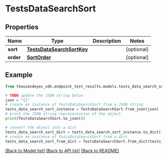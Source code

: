 # TestsDataSearchSort


## Properties

Name | Type | Description | Notes
------------ | ------------- | ------------- | -------------
**sort** | [**TestsDataSearchSortKey**](TestsDataSearchSortKey.md) |  | [optional] 
**order** | [**SortOrder**](SortOrder.md) |  | [optional] 

## Example

```python
from thousandeyes_sdk.endpoint_test_results.models.tests_data_search_sort import TestsDataSearchSort

# TODO update the JSON string below
json = "{}"
# create an instance of TestsDataSearchSort from a JSON string
tests_data_search_sort_instance = TestsDataSearchSort.from_json(json)
# print the JSON string representation of the object
print(TestsDataSearchSort.to_json())

# convert the object into a dict
tests_data_search_sort_dict = tests_data_search_sort_instance.to_dict()
# create an instance of TestsDataSearchSort from a dict
tests_data_search_sort_from_dict = TestsDataSearchSort.from_dict(tests_data_search_sort_dict)
```
[[Back to Model list]](../README.md#documentation-for-models) [[Back to API list]](../README.md#documentation-for-api-endpoints) [[Back to README]](../README.md)


